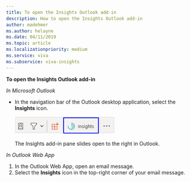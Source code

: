 ```yaml
---
title: To open the Insights Outlook add-in 
description: How to open the Insights Outlook add-in
author: madehmer
ms.author: helayne
ms.date: 04/11/2019
ms.topic: article
ms.localizationpriority: medium 
ms.service: viva
ms.subservice: viva-insights
---
```


**To open the Insights Outlook add-in**

*In Microsoft Outlook*

 * In the navigation bar of the Outlook desktop application, select the **Insights** icon.

    ![Insights add-in in Outlook.](../../Images/mya/use/insights-icon.png)

    The Insights add-in pane slides open to the right in Outlook.

*In Outlook Web App*

 1. In the Outlook Web App, open an email message.
 2. Select the **Insights** icon in the top-right corner of your email message.